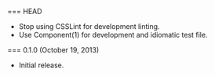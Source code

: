 === HEAD

* Stop using CSSLint for development linting.
* Use Component(1) for development and idiomatic test file.

=== 0.1.0 (October 19, 2013)

* Initial release.

